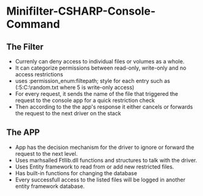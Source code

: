 # Minifilter-CSHARP-Console-Command

## The Filter
* Currenly can deny access to individual files or volumes as a whole. 
* It can categorize permissions between read-only, write-only and no access restrictions
* uses :permission_enum:filtepath; style for each entry such as (:5:C:\random.txt where 5 is write-only access)
* For every request, it sends the name of the file that triggered the request to the console app for a quick restriction check
* Then according to the the app's response it either cancels or forwards the request to the next driver on the stack

## The APP
* App has the decision mechanism for the driver to ignore or forward the request to the next level. 
* Uses marhsalled Ftllib.dll functions and structures to talk with the driver.
* Uses Entity framework to read from or add new restricted files. 
* Has built-in functions for changing the database
* Every successfull access to the listed files will be logged in another entity framework database.

